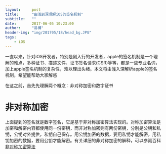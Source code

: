 ```yaml
---
layout:     post
title:      "由浅到深理解iOS的签名机制"
subtitle:   ""
date:       2017-06-05 10:23:00
author:     "易博"
header-img: "img/201705/18/head_bg.JPG"
tags:
    - iOS
---
```


一直以来，针对iOS开发者，特别是刚入行的开发者，apple的签名机制是一个理解的难点，多种证书、描述文件、证书签名请求(CSR)等等，都是一些专业名词，加上apple签名机制的复杂性，难以理出头绪。本文将由浅入深解析apple的签名机制，希望能帮助大家解惑

在这之前，首先先理解两个概念：非对称加密和数字证书

非对称加密
=======

上面提到的签名就是数字签名，它是基于非对称加密算法实现的。对称加密算法是加密和解密内容都使用同一份密钥，而非对称加密则有两份密钥，分别是公钥和私钥，公钥对外提供，私钥自己保存。用公钥加密的数据，要用私钥才能解密，用私钥加密的数据，要用公钥才能解密。有关详细的非对称加密的解释，可以参阅百科[非对称加密算法](http://baike.baidu.com/link?url=WBJ7fFUpICd_QMGvgN5vRHgKqIdV-Qo06PNNjSRzBs83j87HrqBQocYO2FXFqAeD3RnpvxvbVeGtwv5JFt17aP2Cs5wwsNY8_Q62vocCFWTVn-ftsi2TI_W_1bjm-kqWiMttVFNC-NUUcO-JTq8Zz4uTvuE02m1UG4EK_5mpQH3)

